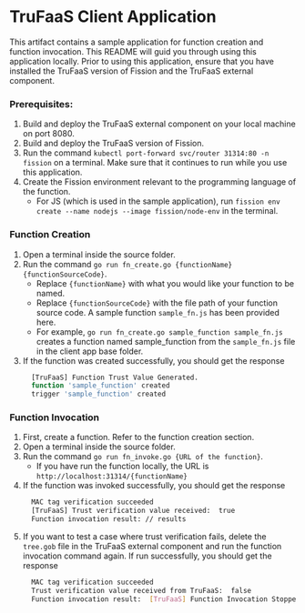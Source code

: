 # TruFaaS Client Application

This artifact contains a sample application for function creation and function invocation.
This README will guid you through using this application locally.
Prior to using this application, ensure that you have installed the TruFaaS version of Fission 
and the TruFaaS external component.

### Prerequisites:
1. Build and deploy the TruFaaS external component on your local machine on port 8080.
2. Build and deploy the TruFaaS version of Fission.
3. Run the command ```kubectl port-forward svc/router 31314:80 -n fission``` on a terminal. Make sure that it continues to run while you use this application.
4. Create the Fission environment relevant to the programming language of the function.
   - For JS (which is used in the sample application), run ```fission env create --name nodejs --image fission/node-env``` in the terminal.

### Function Creation
1. Open a terminal inside the source folder.
2. Run the command ```go run fn_create.go {functionName} {functionSourceCode}```. 
   - Replace ```{functionName}``` with what you would like your function to be named.
   - Replace ```{functionSourceCode}``` with the file path of your function source code. A sample function ```sample_fn.js``` has been provided here.
   - For example, ```go run fn_create.go sample_function sample_fn.js``` creates a function named sample_function from the ```sample_fn.js``` file in the client app base folder.
3. If the function was created successfully, you should get the response
    ```bash
      [TruFaaS] Function Trust Value Generated.
      function 'sample_function' created
      trigger 'sample_function' created
    ```

### Function Invocation
1. First, create a function. Refer to the function creation section.
2. Open a terminal inside the source folder.
3. Run the command ```go run fn_invoke.go {URL of the function}```.
    - If you have run the function locally, the URL is ```http://localhost:31314/{functionName}```
4. If the function was invoked successfully, you should get the response
    ```bash
      MAC tag verification succeeded
      [TruFaaS] Trust verification value received:  true
      Function invocation result: // results
    ```
5. If you want to test a case where trust verification fails, delete the ```tree.gob``` file in the TruFaaS external component and run the function invocation command again. If run successfully, you should get the response
    ```bash
      MAC tag verification succeeded
      Trust verification value received from TruFaaS:  false
      Function invocation result:  [TruFaaS] Function Invocation Stopped as Function Trust Verification Failed.
    ```